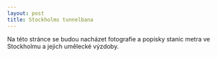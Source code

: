 ```yaml
---
layout: post
title: Stockholms tunnelbana
---
```


Na této stránce se budou nacházet fotografie a popisky stanic metra ve Stockholmu a jejich umělecké výzdoby.

